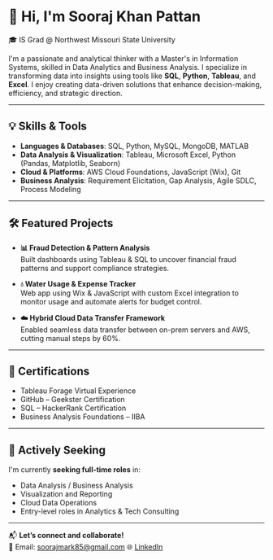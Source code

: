 
# 👋 Hi, I'm Sooraj Khan Pattan

🎓 IS Grad @ Northwest Missouri State University  

I'm a passionate and analytical thinker with a Master's in Information Systems, skilled in Data Analytics and Business Analysis. I specialize in transforming data into insights using tools like **SQL**, **Python**, **Tableau**, and **Excel**. I enjoy creating data-driven solutions that enhance decision-making, efficiency, and strategic direction.

---

## 💡 Skills & Tools

- **Languages & Databases**: SQL, Python, MySQL, MongoDB, MATLAB  
- **Data Analysis & Visualization**: Tableau, Microsoft Excel, Python (Pandas, Matplotlib, Seaborn)  
- **Cloud & Platforms**: AWS Cloud Foundations, JavaScript (Wix), Git  
- **Business Analysis**: Requirement Elicitation, Gap Analysis, Agile SDLC, Process Modeling  

---

## 🛠️ Featured Projects

- **📊 Fraud Detection & Pattern Analysis**  
  Built dashboards using Tableau & SQL to uncover financial fraud patterns and support compliance strategies.

- **💧 Water Usage & Expense Tracker**  
  Web app using Wix & JavaScript with custom Excel integration to monitor usage and automate alerts for budget control.

- **☁️ Hybrid Cloud Data Transfer Framework**  
  Enabled seamless data transfer between on-prem servers and AWS, cutting manual steps by 60%.

---

## 📜 Certifications

- Tableau Forage Virtual Experience  
- GitHub – Geekster Certification  
- SQL – HackerRank Certification  
- Business Analysis Foundations – IIBA  

---

## 🚀 Actively Seeking

I'm currently **seeking full-time roles** in:
- Data Analysis / Business Analysis  
- Visualization and Reporting  
- Cloud Data Operations  
- Entry-level roles in Analytics & Tech Consulting  

---

📬 **Let’s connect and collaborate!**  
📧 Email: soorajmark85@gmail.com
🌐 [LinkedIn](https://linkedin.com/in/soorajkhanpattan)  

```

